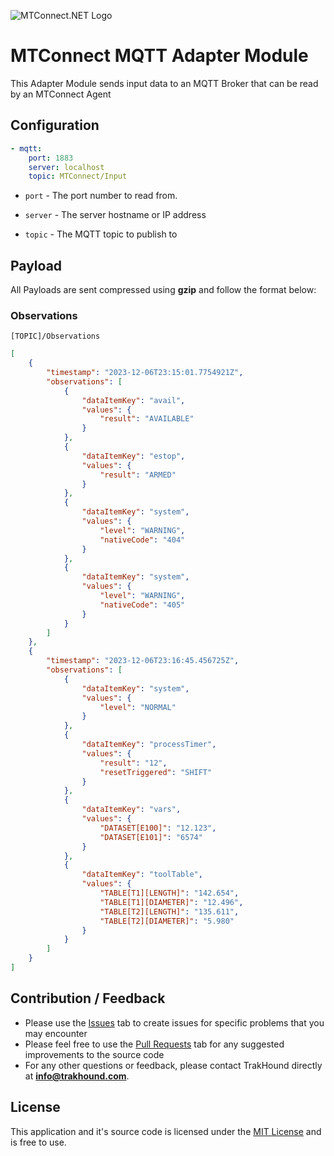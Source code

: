 ![MTConnect.NET Logo](https://raw.githubusercontent.com/TrakHound/MTConnect.NET/dev/img/mtconnect-net-03-md.png) 

# MTConnect MQTT Adapter Module
This Adapter Module sends input data to an MQTT Broker that can be read by an MTConnect Agent

## Configuration
```yaml
- mqtt:
    port: 1883
    server: localhost
    topic: MTConnect/Input
```

* `port` - The port number to read from.

* `server` - The server hostname or IP address
 
* `topic` - The MQTT topic to publish to

## Payload
All Payloads are sent compressed using **gzip** and follow the format below:

### Observations
```
[TOPIC]/Observations
```

```json
[
	{
		"timestamp": "2023-12-06T23:15:01.7754921Z",
		"observations": [
			{
				"dataItemKey": "avail",
				"values": {
					"result": "AVAILABLE"
				}
			},
			{
				"dataItemKey": "estop",
				"values": {
					"result": "ARMED"
				}
			},
			{
				"dataItemKey": "system",
				"values": {
					"level": "WARNING",
					"nativeCode": "404"
				}
			},
			{
				"dataItemKey": "system",
				"values": {
					"level": "WARNING",
					"nativeCode": "405"
				}
			}
		]
	},
	{
		"timestamp": "2023-12-06T23:16:45.456725Z",
		"observations": [
			{
				"dataItemKey": "system",
				"values": {
					"level": "NORMAL"
				}
			},
			{
				"dataItemKey": "processTimer",
				"values": {
					"result": "12",
					"resetTriggered": "SHIFT"
				}
			},
			{
				"dataItemKey": "vars",
				"values": {
					"DATASET[E100]": "12.123",
					"DATASET[E101]": "6574"
				}
			},
			{
				"dataItemKey": "toolTable",
				"values": {
					"TABLE[T1][LENGTH]": "142.654",
					"TABLE[T1][DIAMETER]": "12.496",
					"TABLE[T2][LENGTH]": "135.611",
					"TABLE[T2][DIAMETER]": "5.980"
				}
			}
		]
	}
]
```


## Contribution / Feedback
- Please use the [Issues](https://github.com/TrakHound/MTConnect.NET/issues) tab to create issues for specific problems that you may encounter 
- Please feel free to use the [Pull Requests](https://github.com/TrakHound/MTConnect.NET/pulls) tab for any suggested improvements to the source code
- For any other questions or feedback, please contact TrakHound directly at **info@trakhound.com**.

## License
This application and it's source code is licensed under the [MIT License](https://choosealicense.com/licenses/mit/) and is free to use.
